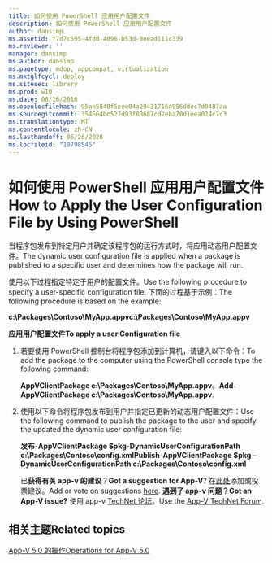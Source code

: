 ```yaml
---
title: 如何使用 PowerShell 应用用户配置文件
description: 如何使用 PowerShell 应用用户配置文件
author: dansimp
ms.assetid: f7d7c595-4fdd-4096-b53d-9eead111c339
ms.reviewer: ''
manager: dansimp
ms.author: dansimp
ms.pagetype: mdop, appcompat, virtualization
ms.mktglfcycl: deploy
ms.sitesec: library
ms.prod: w10
ms.date: 06/16/2016
ms.openlocfilehash: 95ae5840f5eee04a29431716a956ddec7d0487aa
ms.sourcegitcommit: 354664bc527d93f80687cd2eba70d1eea024c7c3
ms.translationtype: MT
ms.contentlocale: zh-CN
ms.lasthandoff: 06/26/2020
ms.locfileid: "10798545"
---
```

# <span data-ttu-id="edd6b-103">如何使用 PowerShell 应用用户配置文件</span><span class="sxs-lookup"><span data-stu-id="edd6b-103">How to Apply the User Configuration File by Using PowerShell</span></span>


<span data-ttu-id="edd6b-104">当程序包发布到特定用户并确定该程序包的运行方式时，将应用动态用户配置文件。</span><span class="sxs-lookup"><span data-stu-id="edd6b-104">The dynamic user configuration file is applied when a package is published to a specific user and determines how the package will run.</span></span>

<span data-ttu-id="edd6b-105">使用以下过程指定特定于用户的配置文件。</span><span class="sxs-lookup"><span data-stu-id="edd6b-105">Use the following procedure to specify a user-specific configuration file.</span></span> <span data-ttu-id="edd6b-106">下面的过程基于示例：</span><span class="sxs-lookup"><span data-stu-id="edd6b-106">The following procedure is based on the example:</span></span>

**<span data-ttu-id="edd6b-107">c:\\Packages\\Contoso\\MyApp.appv</span><span class="sxs-lookup"><span data-stu-id="edd6b-107">c:\\Packages\\Contoso\\MyApp.appv</span></span>**

**<span data-ttu-id="edd6b-108">应用用户配置文件</span><span class="sxs-lookup"><span data-stu-id="edd6b-108">To apply a user Configuration file</span></span>**

1.  <span data-ttu-id="edd6b-109">若要使用 PowerShell 控制台将程序包添加到计算机，请键入以下命令：</span><span class="sxs-lookup"><span data-stu-id="edd6b-109">To add the package to the computer using the PowerShell console type the following command:</span></span>

    <span data-ttu-id="edd6b-110">**AppVClientPackage c:\\Packages\\Contoso\\MyApp.appv**。</span><span class="sxs-lookup"><span data-stu-id="edd6b-110">**Add-AppVClientPackage c:\\Packages\\Contoso\\MyApp.appv**.</span></span>

2.  <span data-ttu-id="edd6b-111">使用以下命令将程序包发布到用户并指定已更新的动态用户配置文件：</span><span class="sxs-lookup"><span data-stu-id="edd6b-111">Use the following command to publish the package to the user and specify the updated the dynamic user configuration file:</span></span>

    **<span data-ttu-id="edd6b-112">发布-AppVClientPackage $pkg-DynamicUserConfigurationPath c:\\Packages\\Contoso\\config.xml</span><span class="sxs-lookup"><span data-stu-id="edd6b-112">Publish-AppVClientPackage $pkg –DynamicUserConfigurationPath c:\\Packages\\Contoso\\config.xml</span></span>**

    <span data-ttu-id="edd6b-113">已**获得有关 app-v 的建议**？</span><span class="sxs-lookup"><span data-stu-id="edd6b-113">**Got a suggestion for App-V**?</span></span> <span data-ttu-id="edd6b-114">在[此处](http://appv.uservoice.com/forums/280448-microsoft-application-virtualization)添加或投票建议。</span><span class="sxs-lookup"><span data-stu-id="edd6b-114">Add or vote on suggestions [here](http://appv.uservoice.com/forums/280448-microsoft-application-virtualization).</span></span> **<span data-ttu-id="edd6b-115">遇到了 app-v 问题？</span><span class="sxs-lookup"><span data-stu-id="edd6b-115">Got an App-V issue?</span></span>** <span data-ttu-id="edd6b-116">使用 app-v [TechNet 论坛](https://social.technet.microsoft.com/Forums/home?forum=mdopappv)。</span><span class="sxs-lookup"><span data-stu-id="edd6b-116">Use the [App-V TechNet Forum](https://social.technet.microsoft.com/Forums/home?forum=mdopappv).</span></span>

## <span data-ttu-id="edd6b-117">相关主题</span><span class="sxs-lookup"><span data-stu-id="edd6b-117">Related topics</span></span>


[<span data-ttu-id="edd6b-118">App-V 5.0 的操作</span><span class="sxs-lookup"><span data-stu-id="edd6b-118">Operations for App-V 5.0</span></span>](operations-for-app-v-50.md)

 

 





